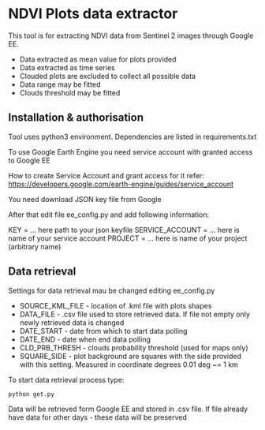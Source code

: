 # NDVI Plots data extractor

This tool is for extracting NDVI data from Sentinel 2 images through Google EE.
- Data extracted as mean value for plots provided
- Data extracted as time series
- Clouded plots are excluded to collect all possible data
- Data range may be fitted
- Clouds threshold may be fitted

## Installation & authorisation

Tool uses python3 environment. Dependencies are listed in requirements.txt

To use Google Earth Engine you need service account with granted access to 
Google EE

How to create Service Account and grant access for it refer: https://developers.google.com/earth-engine/guides/service_account

You need download JSON key file from Google

After that edit file ee_config.py and add following information:

KEY = ... here path to your json keyfile
SERVICE_ACCOUNT = ... here is name of your service account
PROJECT = ... here is name of your project (arbitrary name)

## Data retrieval

Settings for data retrieval mau be changed editing ee_config.py

- SOURCE_KML_FILE - location of .kml file with plots shapes
- DATA_FILE - .csv file used to store retrieved data. If file not empty only newly retrieved data is changed
- DATE_START - date from which to start data polling
- DATE_END - date when end data polling
- CLD_PRB_THRESH - clouds probability threshold (used for maps only)
- SQUARE_SIDE - plot background are squares with the side provided with this setting. Measured in coordinate degrees 0.01 deg ~= 1 km

To start data retrieval process type:

`python get.py`

Data will be retrieved form Google EE and stored in .csv file. If file already have data for other days - these data will be preserved 